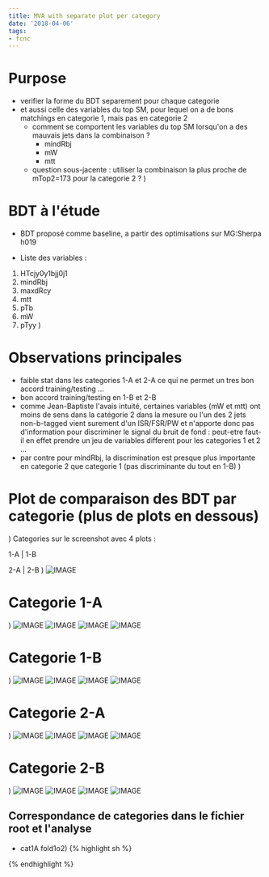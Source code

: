 ```yaml
---
title: MVA with separate plot per category
date: '2018-04-06'
tags:
- fcnc
---
```

# Purpose

* verifier la forme du BDT separement pour chaque categorie
* et aussi celle des variables du top SM, pour lequel on a de bons matchings en categorie 1, mais pas en categorie 2
  * comment se comportent les variables du top SM lorsqu'on a des mauvais jets dans la combinaison ? 
    * mindRbj
    * mW
    * mtt
  * question sous-jacente : utiliser la combinaison la plus proche de mTop2=173 pour la categorie 2 ?
)
# BDT à l'étude

* BDT proposé comme baseline, a partir des optimisations sur MG:Sherpa h019

* Liste des variables :

1. HTcjy0y1bjj0j1
2. mindRbj
3. maxdRcy
4. mtt
5. pTb
6. mW
7. pTyy
)
# Observations principales

- faible stat dans les categories 1-A et 2-A ce qui ne permet un tres bon accord training/testing ...
- bon accord training/testing en 1-B et 2-B
- comme Jean-Baptiste l'avais intuité, certaines variables (mW et mtt) ont moins de sens dans la catégorie 2 dans la mesure ou l'un des 2 jets non-b-tagged vient surement d'un ISR/FSR/PW et n'apporte donc pas d'information pour discriminer le signal du bruit de fond : peut-etre faut-il en effet prendre un jeu de variables different pour les categories 1 et 2 ...
- par contre pour mindRbj, la discrimination est presque plus importante en categorie 2 que categorie 1 (pas discriminante du tout en 1-B)
)
# Plot de comparaison des BDT par categorie (plus de plots en dessous)
)
Categories sur le screenshot avec 4 plots :

1-A      |      1-B


2-A      |      2-B
)
![IMAGE](/images/q/61EFAE6D42BC81AF429CC1B78F9A84DD.jpg)
# Categorie 1-A
)
![IMAGE](/images/q/58A641622733F7743417593E5CC43659.jpg)
![IMAGE](/images/q/F3FF2FAC83DF8EDAE60191A0D1F62BFD.jpg)
![IMAGE](/images/q/8FC0473EB7BC40673CEFD0B9A139193A.jpg)
![IMAGE](/images/q/F1110CD2760D064885357B570B22B898.jpg)
# Categorie 1-B
)
![IMAGE](/images/q/234C83DBBE074BF53D307739195C2662.jpg)
![IMAGE](/images/q/D7524232FECE11C31E9D8B1E043FCEB4.jpg)
![IMAGE](/images/q/73DC9036A09A86725F70442BE4BCDA36.jpg)
![IMAGE](/images/q/DD9F424B996802F3B19BFD4ADF9F2031.jpg)
# Categorie 2-A
)
![IMAGE](/images/q/C20C9B3C6D26E1DB05DB85E088CB1214.jpg)
![IMAGE](/images/q/4E769A6317A9A5D862972FC8B4D8F248.jpg)
![IMAGE](/images/q/04F54AC9FC94B6EA5E838B49B5199B77.jpg)
![IMAGE](/images/q/8D75BFD7D669527BA3C4482A27400865.jpg)
# Categorie 2-B
)
![IMAGE](/images/q/9172142E3B42812F177EA5D95D77806D.jpg)
![IMAGE](/images/q/59EE94353D4C9C420495BD12A06EC773.jpg)
![IMAGE](/images/q/030DC6E326B30250B6B1061D51FD47BD.jpg)
![IMAGE](/images/q/79041CBA776AD07CCDCB243B12258C80.jpg)
## Correspondance de categories dans le fichier root et l'analyse

- cat1A fold1o2)
{% highlight sh %}
<SubMethod Index="0" Method="BDT::BDTCat_1o2_tagcat_1_sel_1" Cut="(((EventNumberMod2%2&gt;-0.5)&amp;&amp;(EventNumberMod2%2&lt;0.5))&amp;&amp;(tagcat==1))&amp;&amp;(mTopSM&gt;=120&amp;&amp;mTopSM&lt;=220)" Variables="pTyy:mW:mtt:pTb:maxdRcy:mindRbj:HTcjy0y1bjj0j1">
<SubMethod Index="1" Method="BDT::BDTCat_1o2_tagcat_1_sel_2" Cut="(((EventNumberMod2%2&gt;-0.5)&amp;&amp;(EventNumberMod2%2&lt;0.5))&amp;&amp;(tagcat==1))&amp;&amp;(mTopSM&lt;120||mTopSM&gt;220)" Variables="pTyy:mW:mtt:pTb:maxdRcy:mindRbj:HTcjy0y1bjj0j1">
<SubMethod Index="2" Method="BDT::BDTCat_2o2_tagcat_1_sel_1" Cut="(((EventNumberMod2%2&gt;0.5)&amp;&amp;(EventNumberMod2%2&lt;1.5))&amp;&amp;(tagcat==1))&amp;&amp;(mTopSM&gt;=120&amp;&amp;mTopSM&lt;=220)" Variables="pTyy:mW:mtt:pTb:maxdRcy:mindRbj:HTcjy0y1bjj0j1">
<SubMethod Index="3" Method="BDT::BDTCat_2o2_tagcat_1_sel_2" Cut="(((EventNumberMod2%2&gt;0.5)&amp;&amp;(EventNumberMod2%2&lt;1.5))&amp;&amp;(tagcat==1))&amp;&amp;(mTopSM&lt;120||mTopSM&gt;220)" Variables="pTyy:mW:mtt:pTb:maxdRcy:mindRbj:HTcjy0y1bjj0j1">
<SubMethod Index="4" Method="BDT::BDTCat_1o2_tagcat_2_sel_1" Cut="(((EventNumberMod2%2&gt;-0.5)&amp;&amp;(EventNumberMod2%2&lt;0.5))&amp;&amp;(tagcat==2))&amp;&amp;(mTopSM&gt;=120&amp;&amp;mTopSM&lt;=220)" Variables="pTyy:mW:mtt:pTb:maxdRcy:mindRbj:HTcjy0y1bjj0j1">
<SubMethod Index="5" Method="BDT::BDTCat_1o2_tagcat_2_sel_2" Cut="(((EventNumberMod2%2&gt;-0.5)&amp;&amp;(EventNumberMod2%2&lt;0.5))&amp;&amp;(tagcat==2))&amp;&amp;(mTopSM&lt;120||mTopSM&gt;220)" Variables="pTyy:mW:mtt:pTb:maxdRcy:mindRbj:HTcjy0y1bjj0j1">
<SubMethod Index="6" Method="BDT::BDTCat_2o2_tagcat_2_sel_1" Cut="(((EventNumberMod2%2&gt;0.5)&amp;&amp;(EventNumberMod2%2&lt;1.5))&amp;&amp;(tagcat==2))&amp;&amp;(mTopSM&gt;=120&amp;&amp;mTopSM&lt;=220)" Variables="pTyy:mW:mtt:pTb:maxdRcy:mindRbj:HTcjy0y1bjj0j1">
<SubMethod Index="7" Method="BDT::BDTCat_2o2_tagcat_2_sel_2" Cut="(((EventNumberMod2%2&gt;0.5)&amp;&amp;(EventNumberMod2%2&lt;1.5))&amp;&amp;(tagcat==2))&amp;&amp;(mTopSM&lt;120||mTopSM&gt;220)" Variables="pTyy:mW:mtt:pTb:maxdRcy:mindRbj:HTcjy0y1bjj0j1">
{% endhighlight %}

